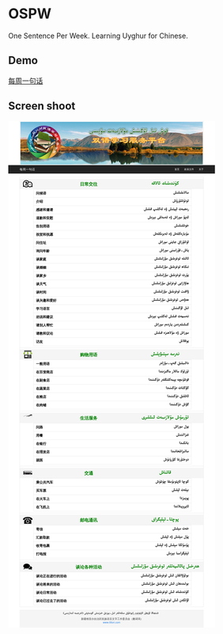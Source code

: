# OSPW
One Sentence Per Week. Learning Uyghur for Chinese.

## Demo
[每周一句话](http://qt.tiltori.com/)

## Screen shoot
![screenshoot](/screenshoot.png)
